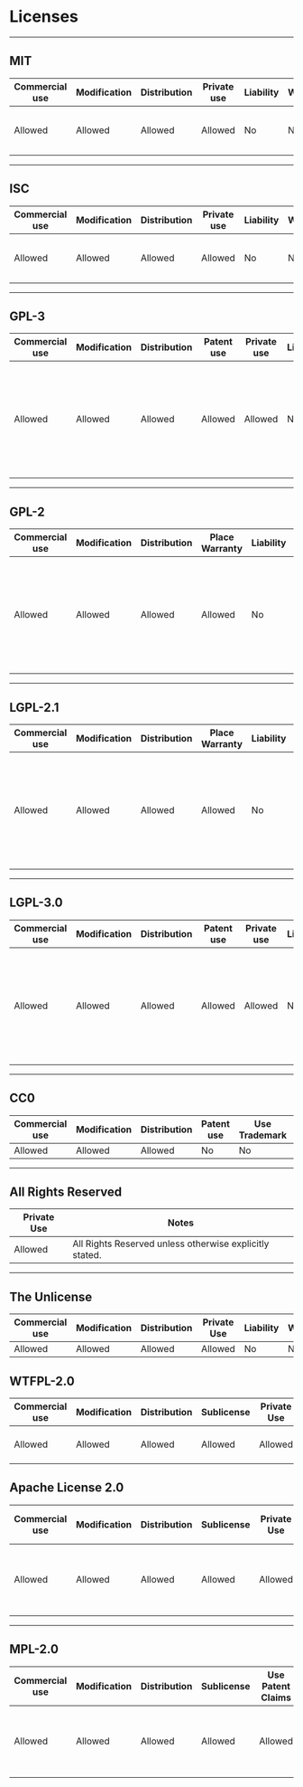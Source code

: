 # Licenses

___

## MIT

| Commercial use | Modification | Distribution | Private use | Liability | Warranty | Conditions                    |
|----------------|--------------|--------------|-------------|-----------|----------|-------------------------------|
| Allowed        | Allowed      | Allowed      | Allowed     | No        | No       | License and copyright notice. |
___

## ISC

| Commercial use | Modification | Distribution | Private use | Liability | Warranty | Conditions                    |
|----------------|--------------|--------------|-------------|-----------|----------|-------------------------------|
| Allowed        | Allowed      | Allowed      | Allowed     | No        | No       | License and copyright notice. |
___

## GPL-3

| Commercial use | Modification | Distribution | Patent use | Private use | Liability | Warranty | Conditions                                                                  |
|----------------|--------------|--------------|------------|-------------|-----------|----------|-----------------------------------------------------------------------------|
| Allowed        | Allowed      | Allowed      | Allowed    | Allowed     | No        | No       | License and copyright notice. State changes. Disclose source. Same license. |
___

## GPL-2

| Commercial use | Modification | Distribution | Place Warranty | Liability | Sublicense | Conditions                                                                  |
|----------------|--------------|--------------|----------------|-----------|------------|-----------------------------------------------------------------------------|
| Allowed        | Allowed      | Allowed      | Allowed        | No        | No         | License and copyright notice. State changes. Disclose source. Same license. |
___

## LGPL-2.1

| Commercial use | Modification | Distribution | Place Warranty | Liability | Conditions                                                                  |
|----------------|--------------|--------------|----------------|-----------|-----------------------------------------------------------------------------|
| Allowed        | Allowed      | Allowed      | Allowed        | No        | License and copyright notice. State changes. Disclose source. Same license. |
___

## LGPL-3.0

| Commercial use | Modification | Distribution | Patent use | Private use | Liability | Warranty | Conditions                                                                  |
|----------------|--------------|--------------|------------|-------------|-----------|----------|-----------------------------------------------------------------------------|
| Allowed        | Allowed      | Allowed      | Allowed    | Allowed     | No        | No       | License and copyright notice. State changes. Disclose source. Same license. |
___

## CC0

| Commercial use | Modification | Distribution | Patent use | Use Trademark | Private use | Liability | Warranty | Conditions |
|----------------|--------------|--------------|------------|---------------|-------------|-----------|----------|------------|
| Allowed        | Allowed      | Allowed      | No         | No            | Allowed     | No        | No       | None.  |
___

## All Rights Reserved

| Private Use | Notes                                                   |
|-------------|---------------------------------------------------------|
| Allowed     | All Rights Reserved unless otherwise explicitly stated. |
___

## The Unlicense

| Commercial use | Modification | Distribution | Private Use | Liability | Warranty | Conditions |
|----------------|--------------|--------------|-------------|-----------|----------|------------|
| Allowed        | Allowed      | Allowed      | Allowed     | No        | No       | None.      |

## WTFPL-2.0
| Commercial use | Modification | Distribution | Sublicense | Private Use | Conditions               |
|----------------|--------------|--------------|------------|-------------|--------------------------|
| Allowed        | Allowed      | Allowed      | Allowed    | Allowed     | Not a trademark license. |

## Apache License 2.0

| Commercial use | Modification | Distribution | Sublicense | Private Use | Use Patent Claims | Place Warranty | Liability | Warranty | Conditions                                   |
|----------------|--------------|--------------|------------|-------------|-------------------|----------------|-----------|----------|----------------------------------------------|
| Allowed        | Allowed      | Allowed      | Allowed    | Allowed     | Allowed           | Allowed        | No        | No       | License and copyright notice. State changes. |
___

## MPL-2.0

| Commercial use | Modification | Distribution | Sublicense | Use Patent Claims | Place Warranty | Liability | Warranty | Use Trademark | Conditions                                     |
|----------------|--------------|--------------|------------|-------------------|----------------|-----------|----------|---------------|------------------------------------------------|
| Allowed        | Allowed      | Allowed      | Allowed    | Allowed           | Allowed        | No        | No       | No            | License and copyright notice. Disclose Source. |
